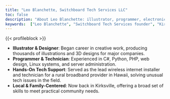 ```yaml
---
title: "Leo Blanchette, Switchboard Tech Services LLC"
toc: false
description: "About Leo Blanchette: illustrator, programmer, electronics repair, Linux admin, and founder of Switchboard Tech Services in Kirksville."
keywords:  ["Leo Blanchette", "Switchboard Tech Services founder", "Kirksville technician", "Linux", "electronics repair"]
---
```



{{< profileblock >}}

- **Illustrator & Designer**: Began career in creative work, producing thousands of illustrations and 3D designs for major companies.  
- **Programmer & Technician**: Experienced in C#, Python, PHP, web design, Linux systems, and server administration.  
- **Hands-On Tech Support**: Served as the lead wireless internet installer and technician for a rural broadband provider in Hawaii, solving unusual tech issues in the field. 
- **Local & Family-Centered**: Now back in Kirksville, offering a broad set of skills to meet practical community needs.